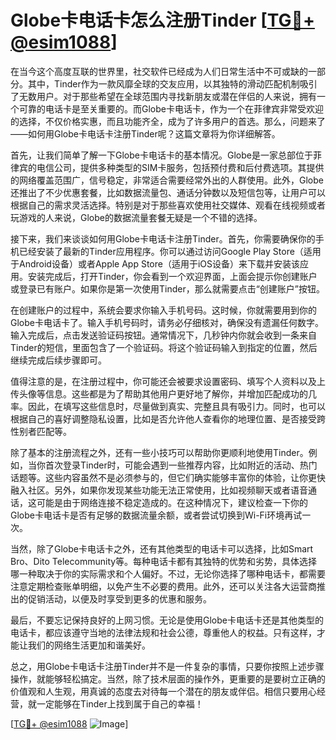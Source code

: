 # Globe卡电话卡怎么注册Tinder [[TG💪+ @esim1088](https://t.me/s/esim1088)]

在当今这个高度互联的世界里，社交软件已经成为人们日常生活中不可或缺的一部分。其中，Tinder作为一款风靡全球的交友应用，以其独特的滑动匹配机制吸引了无数用户。对于那些希望在全球范围内寻找新朋友或潜在伴侣的人来说，拥有一个可靠的电话卡是至关重要的。而Globe卡电话卡，作为一个在菲律宾非常受欢迎的选择，不仅价格实惠，而且功能齐全，成为了许多用户的首选。那么，问题来了——如何用Globe卡电话卡注册Tinder呢？这篇文章将为你详细解答。

首先，让我们简单了解一下Globe卡电话卡的基本情况。Globe是一家总部位于菲律宾的电信公司，提供多种类型的SIM卡服务，包括预付费和后付费选项。其提供的网络覆盖范围广，信号稳定，非常适合需要经常外出的人群使用。此外，Globe还推出了不少优惠套餐，比如数据流量包、通话分钟数以及短信包等，让用户可以根据自己的需求灵活选择。特别是对于那些喜欢使用社交媒体、观看在线视频或者玩游戏的人来说，Globe的数据流量套餐无疑是一个不错的选择。

接下来，我们来谈谈如何用Globe卡电话卡注册Tinder。首先，你需要确保你的手机已经安装了最新的Tinder应用程序。你可以通过访问Google Play Store（适用于Android设备）或者Apple App Store（适用于iOS设备）来下载并安装该应用。安装完成后，打开Tinder，你会看到一个欢迎界面，上面会提示你创建账户或登录已有账户。如果你是第一次使用Tinder，那么就需要点击“创建账户”按钮。

在创建账户的过程中，系统会要求你输入手机号码。这时候，你就需要用到你的Globe卡电话卡了。输入手机号码时，请务必仔细核对，确保没有遗漏任何数字。输入完成后，点击发送验证码按钮。通常情况下，几秒钟内你就会收到一条来自Tinder的短信，里面包含了一个验证码。将这个验证码输入到指定的位置，然后继续完成后续步骤即可。

值得注意的是，在注册过程中，你可能还会被要求设置密码、填写个人资料以及上传头像等信息。这些都是为了帮助其他用户更好地了解你，并增加匹配成功的几率。因此，在填写这些信息时，尽量做到真实、完整且具有吸引力。同时，也可以根据自己的喜好调整隐私设置，比如是否允许他人查看你的地理位置、是否接受跨性别者匹配等。

除了基本的注册流程之外，还有一些小技巧可以帮助你更顺利地使用Tinder。例如，当你首次登录Tinder时，可能会遇到一些推荐内容，比如附近的活动、热门话题等。这些内容虽然不是必须参与的，但它们确实能够丰富你的体验，让你更快融入社区。另外，如果你发现某些功能无法正常使用，比如视频聊天或者语音通话，这可能是由于网络连接不稳定造成的。在这种情况下，建议检查一下你的Globe卡电话卡是否有足够的数据流量余额，或者尝试切换到Wi-Fi环境再试一次。

当然，除了Globe卡电话卡之外，还有其他类型的电话卡可以选择，比如Smart Bro、Dito Telecommunity等。每种电话卡都有其独特的优势和劣势，具体选择哪一种取决于你的实际需求和个人偏好。不过，无论你选择了哪种电话卡，都需要注意定期检查账单明细，以免产生不必要的费用。此外，还可以关注各大运营商推出的促销活动，以便及时享受到更多的优惠和服务。

最后，不要忘记保持良好的上网习惯。无论是使用Globe卡电话卡还是其他类型的电话卡，都应该遵守当地的法律法规和社会公德，尊重他人的权益。只有这样，才能让我们的网络生活更加和谐美好。

总之，用Globe卡电话卡注册Tinder并不是一件复杂的事情，只要你按照上述步骤操作，就能够轻松搞定。当然，除了技术层面的操作外，更重要的是要树立正确的价值观和人生观，用真诚的态度去对待每一个潜在的朋友或伴侣。相信只要用心经营，就一定能够在Tinder上找到属于自己的幸福！

[[TG💪+ @esim1088](https://t.me/s/esim1088) ![Image](https://i.postimg.cc/4NQfJmqS/Snipaste-2025-05-13-00-14-12.png)]